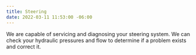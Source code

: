 ```yaml
---
title: Steering
date: 2022-03-11 11:53:00 -06:00
---
```


We are capable of servicing and diagnosing your steering system.  We can check your hydraulic pressures and flow to determine if a problem exists and correct it.